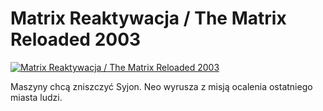 Matrix Reaktywacja / The Matrix Reloaded 2003 
=============
[![Matrix Reaktywacja / The Matrix Reloaded 2003 ](http://vidos.pl/images/player.gif)](http://vidos.pl/matrix-reaktywacja-the-matrix-reloaded-2003)

 Maszyny chcą zniszczyć Syjon. Neo wyrusza z misją ocalenia ostatniego miasta ludzi.
